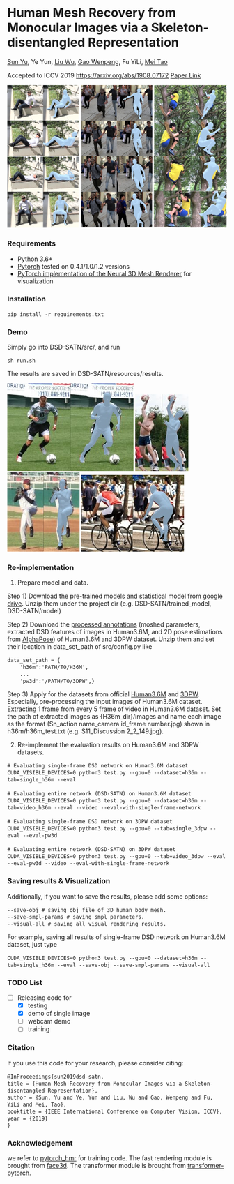 # Human Mesh Recovery from Monocular Images via a Skeleton-disentangled Representation

[Sun Yu](https://scholar.google.com/citations?hl=en&user=fkGxgrsAAAAJ), Ye Yun, [Liu Wu](https://scholar.google.com/citations?hl=en&user=rQpizr0AAAAJ), [Gao Wenpeng](http://homepage.hit.edu.cn/wpgao), Fu YiLi, [Mei Tao](https://scholar.google.com/citations?user=7Yq4wf4AAAAJ)

Accepted to ICCV 2019 https://arxiv.org/abs/1908.07172 [Paper Link](https://arxiv.org/abs/1908.07172)

![Demo Image](https://github.com/Arthur151/DSD-SATN/blob/master/resources/results/video_result.png)

### Requirements
- Python 3.6+
- [Pytorch](https://pytorch.org/) tested on 0.4.1/1.0/1.2 versions
- [PyTorch implementation of the Neural 3D Mesh Renderer](https://github.com/daniilidis-group/neural_renderer) for visualization

### Installation
```
pip install -r requirements.txt
```

### Demo

Simply go into DSD-SATN/src/, and run
```
sh run.sh
```
The results are saved in DSD-SATN/resources/results.

![Demo Results](https://github.com/Arthur151/DSD-SATN/blob/master/resources/results/im0002.jpg)
![Demo Results](https://github.com/Arthur151/DSD-SATN/blob/master/resources/results/im0028.jpg)
![Demo Results](https://github.com/Arthur151/DSD-SATN/blob/master/resources/results/im0069.jpg)
![Demo Results](https://github.com/Arthur151/DSD-SATN/blob/master/resources/results/im0153.jpg)

### Re-implementation

1. Prepare model and data.

Step 1) Download the pre-trained models and statistical model from [google drive](https://drive.google.com/open?id=1lwqCg7AmAN6hklWzWgB1FhLNBDkECdct). Unzip them under the project dir (e.g. DSD-SATN/trained_model, DSD-SATN/model)

Step 2) Download the [processed annotations](https://drive.google.com/open?id=1-SbuyxPduh1drB0BmDZEYsJNlgnRdGgh) (moshed parameters, extracted DSD features of images in Human3.6M, and 2D pose estimations from [AlphaPose](https://github.com/MVIG-SJTU/AlphaPose/tree/pytorch)) of Human3.6M and 3DPW dataset. Unzip them and set their location in data_set_path of src/config.py like
```
data_set_path = {
    'h36m':'PATH/TO/H36M',
    ...
    'pw3d':'/PATH/TO/3DPW',}
```

Step 3) Apply for the datasets from official [Human3.6M](http://vision.imar.ro/human3.6m/description.php) and [3DPW](https://virtualhumans.mpi-inf.mpg.de/3DPW/). Especially, pre-processing the input images of Human3.6M dataset. Extracting 1 frame from every 5 frame of video in Human3.6M dataset. Set the path of extracted images as {H36m_dir}/images and name each image as the format (Sn_action name_camera id_frame number.jpg) shown in h36m/h36m_test.txt (e.g. S11_Discussion 2_2_149.jpg). 

2. Re-implement the evaluation results on Human3.6M and 3DPW datasets.
```
# Evaluating single-frame DSD network on Human3.6M dataset
CUDA_VISIBLE_DEVICES=0 python3 test.py --gpu=0 --dataset=h36m --tab=single_h36m --eval

# Evaluating entire network (DSD-SATN) on Human3.6M dataset
CUDA_VISIBLE_DEVICES=0 python3 test.py --gpu=0 --dataset=h36m --tab=video_h36m --eval --video --eval-with-single-frame-network

# Evaluating single-frame DSD network on 3DPW dataset
CUDA_VISIBLE_DEVICES=0 python3 test.py --gpu=0 --tab=single_3dpw --eval --eval-pw3d

# Evaluating entire network (DSD-SATN) on 3DPW dataset
CUDA_VISIBLE_DEVICES=0 python3 test.py --gpu=0 --tab=video_3dpw --eval --eval-pw3d --video --eval-with-single-frame-network
```

### Saving results & Visualization

Additionally, if you want to save the results, please add some options:
```
--save-obj # saving obj file of 3D human body mesh.
--save-smpl-params # saving smpl parameters.
--visual-all # saving all visual rendering results.
```
For example, saving all results of single-frame DSD network on Human3.6M dataset, just type
```
CUDA_VISIBLE_DEVICES=0 python3 test.py --gpu=0 --dataset=h36m --tab=single_h36m --eval --save-obj --save-smpl-params --visual-all
```

### TODO List
- [ ] Releasing code for
    - [x] testing
    - [x] demo of single image
    - [ ] webcam demo
    - [ ] training

### Citation
If you use this code for your research, please consider citing:
```
@InProceedings{sun2019dsd-satn,
title = {Human Mesh Recovery from Monocular Images via a Skeleton-disentangled Representation},
author = {Sun, Yu and Ye, Yun and Liu, Wu and Gao, Wenpeng and Fu, YiLi and Mei, Tao},
booktitle = {IEEE International Conference on Computer Vision, ICCV},
year = {2019}
}
```

### Acknowledgement
we refer to [pytorch_hmr](https://github.com/MandyMo/pytorch_HMR) for training code. The fast rendering module is brought from [face3d](https://github.com/YadiraF/face3d). The transformer module is brought from [transformer-pytorch](https://github.com/jadore801120/attention-is-all-you-need-pytorch).
